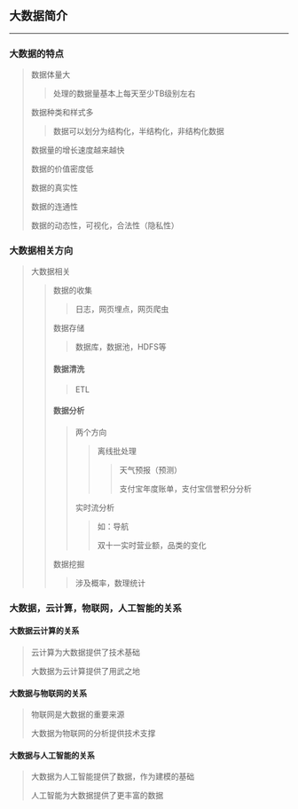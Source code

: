## 大数据简介

-----

### 大数据的特点

> 数据体量大
>
> > 处理的数据量基本上每天至少TB级别左右
>
> 数据种类和样式多
>
> > 数据可以划分为结构化，半结构化，非结构化数据
>
> 数据量的增长速度越来越快
>
> 数据的价值密度低
>
> 数据的真实性
>
> 数据的连通性
>
> 数据的动态性，可视化，合法性（隐私性）





### 大数据相关方向

> 大数据相关
>
> > 数据的收集
> >
> > > 日志，网页埋点，网页爬虫
> >
> > 数据存储
> >
> > > 数据库，数据池，HDFS等
> >
> > #### 数据清洗
> >
> > > ETL
> >
> > #### 数据分析
> >
> > > 两个方向
> > >
> > > > 离线批处理
> > > >
> > > > > 天气预报（预测）
> > > > >
> > > > > 支付宝年度账单，支付宝信誉积分分析
> > >
> > > 实时流分析
> > >
> > > > 如：导航
> > > >
> > > > 双十一实时营业额，品类的变化
> >
> > 数据挖掘
> >
> > > 涉及概率，数理统计



### 大数据，云计算，物联网，人工智能的关系

#### 大数据云计算的关系

> 云计算为大数据提供了技术基础
>
> 大数据为云计算提供了用武之地

#### 大数据与物联网的关系

> 物联网是大数据的重要来源
>
> 大数据为物联网的分析提供技术支撑

#### 大数据与人工智能的关系

> 大数据为人工智能提供了数据，作为建模的基础
>
> 人工智能为大数据提供了更丰富的数据

